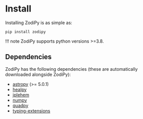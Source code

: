 # Install

Installing ZodiPy is as simple as:

```
pip install zodipy
```

!!! note
    ZodiPy supports python versions >=3.8.

## Dependencies
ZodiPy has the following dependencies (these are automatically downloaded alongside ZodiPy):

- [astropy](https://www.astropy.org) (>= 5.0.1)
- [healpy](https://healpy.readthedocs.io/en/latest/)
- [jplehem](https://pypi.org/project/jplephem/)
- [numpy](https://numpy.org)
- [quadpy](https://pypi.org/project/quadpy/)
- [typing-extensions](https://pypi.org/project/typing-extensions/>)